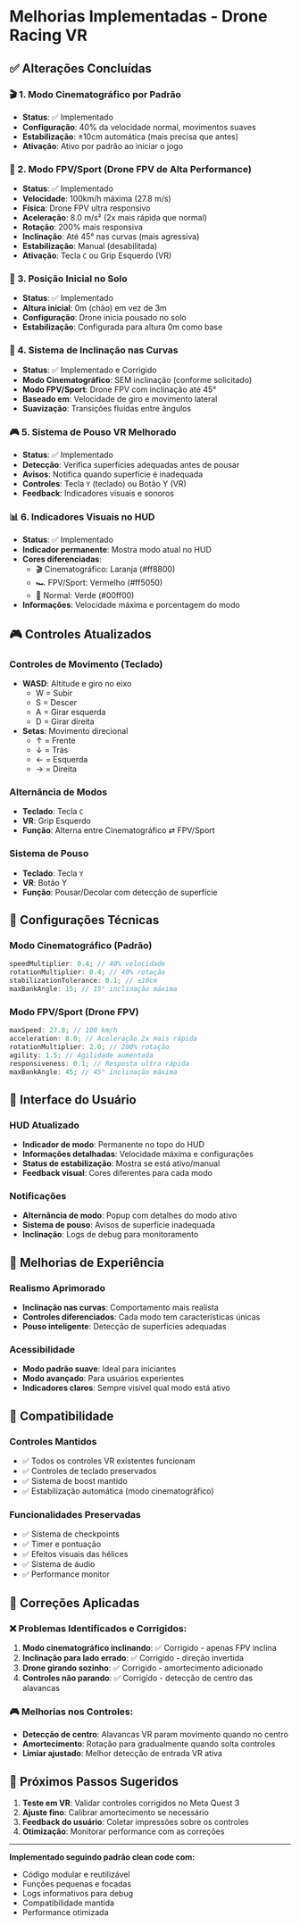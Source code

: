 # Melhorias Implementadas - Drone Racing VR

## ✅ Alterações Concluídas

### 🎬 1. Modo Cinematográfico por Padrão

-   **Status**: ✅ Implementado
-   **Configuração**: 40% da velocidade normal, movimentos suaves
-   **Estabilização**: ±10cm automática (mais precisa que antes)
-   **Ativação**: Ativo por padrão ao iniciar o jogo

### 🚁 2. Modo FPV/Sport (Drone FPV de Alta Performance)

-   **Status**: ✅ Implementado
-   **Velocidade**: 100km/h máxima (27.8 m/s)
-   **Física**: Drone FPV ultra responsivo
-   **Aceleração**: 8.0 m/s² (2x mais rápida que normal)
-   **Rotação**: 200% mais responsiva
-   **Inclinação**: Até 45° nas curvas (mais agressiva)
-   **Estabilização**: Manual (desabilitada)
-   **Ativação**: Tecla `C` ou Grip Esquerdo (VR)

### 🛬 3. Posição Inicial no Solo

-   **Status**: ✅ Implementado
-   **Altura inicial**: 0m (chão) em vez de 3m
-   **Configuração**: Drone inicia pousado no solo
-   **Estabilização**: Configurada para altura 0m como base

### 🎯 4. Sistema de Inclinação nas Curvas

-   **Status**: ✅ Implementado e Corrigido
-   **Modo Cinematográfico**: SEM inclinação (conforme solicitado)
-   **Modo FPV/Sport**: Drone FPV com inclinação até 45°
-   **Baseado em**: Velocidade de giro e movimento lateral
-   **Suavização**: Transições fluidas entre ângulos

### 🎮 5. Sistema de Pouso VR Melhorado

-   **Status**: ✅ Implementado
-   **Detecção**: Verifica superfícies adequadas antes de pousar
-   **Avisos**: Notifica quando superfície é inadequada
-   **Controles**: Tecla `Y` (teclado) ou Botão Y (VR)
-   **Feedback**: Indicadores visuais e sonoros

### 📊 6. Indicadores Visuais no HUD

-   **Status**: ✅ Implementado
-   **Indicador permanente**: Mostra modo atual no HUD
-   **Cores diferenciadas**:
    -   🎬 Cinematográfico: Laranja (#ff8800)
    -   🏎️ FPV/Sport: Vermelho (#ff5050)
    -   🚁 Normal: Verde (#00ff00)
-   **Informações**: Velocidade máxima e porcentagem do modo

## 🎮 Controles Atualizados

### Controles de Movimento (Teclado)

-   **WASD**: Altitude e giro no eixo
    -   W = Subir
    -   S = Descer
    -   A = Girar esquerda
    -   D = Girar direita
-   **Setas**: Movimento direcional
    -   ↑ = Frente
    -   ↓ = Trás
    -   ← = Esquerda
    -   → = Direita

### Alternância de Modos

-   **Teclado**: Tecla `C`
-   **VR**: Grip Esquerdo
-   **Função**: Alterna entre Cinematográfico ⇄ FPV/Sport

### Sistema de Pouso

-   **Teclado**: Tecla `Y`
-   **VR**: Botão Y
-   **Função**: Pousar/Decolar com detecção de superfície

## 🔧 Configurações Técnicas

### Modo Cinematográfico (Padrão)

```javascript
speedMultiplier: 0.4; // 40% velocidade
rotationMultiplier: 0.4; // 40% rotação
stabilizationTolerance: 0.1; // ±10cm
maxBankAngle: 15; // 15° inclinação máxima
```

### Modo FPV/Sport (Drone FPV)

```javascript
maxSpeed: 27.8; // 100 km/h
acceleration: 8.0; // Aceleração 2x mais rápida
rotationMultiplier: 2.0; // 200% rotação
agility: 1.5; // Agilidade aumentada
responsiveness: 0.1; // Resposta ultra rápida
maxBankAngle: 45; // 45° inclinação máxima
```

## 📱 Interface do Usuário

### HUD Atualizado

-   **Indicador de modo**: Permanente no topo do HUD
-   **Informações detalhadas**: Velocidade máxima e configurações
-   **Status de estabilização**: Mostra se está ativo/manual
-   **Feedback visual**: Cores diferentes para cada modo

### Notificações

-   **Alternância de modo**: Popup com detalhes do modo ativo
-   **Sistema de pouso**: Avisos de superfície inadequada
-   **Inclinação**: Logs de debug para monitoramento

## 🎯 Melhorias de Experiência

### Realismo Aprimorado

-   **Inclinação nas curvas**: Comportamento mais realista
-   **Controles diferenciados**: Cada modo tem características únicas
-   **Pouso inteligente**: Detecção de superfícies adequadas

### Acessibilidade

-   **Modo padrão suave**: Ideal para iniciantes
-   **Modo avançado**: Para usuários experientes
-   **Indicadores claros**: Sempre visível qual modo está ativo

## 🔄 Compatibilidade

### Controles Mantidos

-   ✅ Todos os controles VR existentes funcionam
-   ✅ Controles de teclado preservados
-   ✅ Sistema de boost mantido
-   ✅ Estabilização automática (modo cinematográfico)

### Funcionalidades Preservadas

-   ✅ Sistema de checkpoints
-   ✅ Timer e pontuação
-   ✅ Efeitos visuais das hélices
-   ✅ Sistema de áudio
-   ✅ Performance monitor

## 🔧 Correções Aplicadas

### ❌ Problemas Identificados e Corrigidos:

1. **Modo cinematográfico inclinando**: ✅ Corrigido - apenas FPV inclina
2. **Inclinação para lado errado**: ✅ Corrigido - direção invertida
3. **Drone girando sozinho**: ✅ Corrigido - amortecimento adicionado
4. **Controles não parando**: ✅ Corrigido - detecção de centro das alavancas

### 🎮 Melhorias nos Controles:

-   **Detecção de centro**: Alavancas VR param movimento quando no centro
-   **Amortecimento**: Rotação para gradualmente quando solta controles
-   **Limiar ajustado**: Melhor detecção de entrada VR ativa

## 🚀 Próximos Passos Sugeridos

1. **Teste em VR**: Validar controles corrigidos no Meta Quest 3
2. **Ajuste fino**: Calibrar amortecimento se necessário
3. **Feedback do usuário**: Coletar impressões sobre os controles
4. **Otimização**: Monitorar performance com as correções

---

**Implementado seguindo padrão clean code com:**

-   Código modular e reutilizável
-   Funções pequenas e focadas
-   Logs informativos para debug
-   Compatibilidade mantida
-   Performance otimizada
